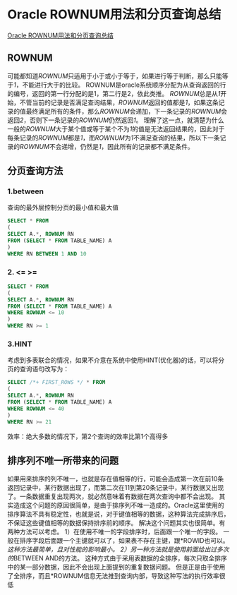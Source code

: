 # Oracle ROWNUM用法和分页查询总结

[Oracle ROWNUM用法和分页查询总结](https://blog.csdn.net/nalw2012/article/details/79033145)

## ROWNUM

可能都知道*ROWNUM*只适用于小于或小于等于，如果进行等于判断，那么只能等于*1*，不能进行大于的比较。
ROWNUM是oracle系统顺序分配为从查询返回的行的编号，返回的第一行分配的是1，第二行是2，依此类推。
*ROWNUM*总是从*1*开始，不管当前的记录是否满足查询结果，*ROWNUM*返回的值都是*1*，如果这条记录的值最终满足所有的条件，那么*ROWNUM*会递加，下一条记录的*ROWNUM*会返回*2*，否则下一条记录的*ROWNUM*仍然返回*1*。
理解了这一点，就清楚为什么一般的*ROWNUM*大于某个值或等于某个不为*1*的值是无法返回结果的，因此对于每条记录的*ROWNUM*都是*1*，而*ROWNUM*为*1*不满足查询的结果，所以下一条记录的*ROWNUM*不会递增，仍然是*1*，因此所有的记录都不满足条件。

## 分页查询方法

### 1.between

查询的最外层控制分页的最小值和最大值

```sql
SELECT * FROM   
(  
SELECT A.*, ROWNUM RN   
FROM (SELECT * FROM TABLE_NAME) A   
)  
WHERE RN BETWEEN 1 AND 10  
```

### 2. <=          >=

```sql
SELECT * FROM   
(  
SELECT A.*, ROWNUM RN   
FROM (SELECT * FROM TABLE_NAME) A   
WHERE ROWNUM <= 10  
)  
WHERE RN >= 1 
```

### 3.HINT

考虑到多表联合的情况，如果不介意在系统中使用HINT(优化器)的话，可以将分页的查询语句改写为：

```sql
SELECT /*+ FIRST_ROWS */ * FROM   
(  
SELECT A.*, ROWNUM RN   
FROM (SELECT * FROM TABLE_NAME) A   
WHERE ROWNUM <= 40  
)  
WHERE RN >= 21  
```

效率：绝大多数的情况下，第2个查询的效率比第1个高得多

## 排序列不唯一所带来的问题

如果用来排序的列不唯一，也就是存在值相等的行，可能会造成第一次在前10条返回记录中，某行数据出现了，而第二次在11到第20条记录中，某行数据又出现了。一条数据重复出现两次，就必然意味着有数据在两次查询中都不会出现。
其实造成这个问题的原因很简单，是由于排序列不唯一造成的。Oracle这里使用的排序算法不具有稳定性，也就是说，对于键值相等的数据，这种算法完成排序后，不保证这些键值相等的数据保持排序前的顺序。
解决这个问题其实也很简单。有两种方法可以考虑。
1）在使用不唯一的字段排序时，后面跟一个唯一的字段。
一般在排序字段后面跟一个主键就可以了，如果表不存在主键，跟*ROWID也可以。*这种方法最简单，且对性能的影响最小。
2）另一种方法就是使用前面给出过多次的*BETWEEN AND的方法。
这种方式由于采用表数据的全排序，每次只取全排序中的某一部分数据，因此不会出现上面提到的重复数据问题。
但是正是由于使用了全排序，而且\*ROWNUM信息无法推到查询内部，导致这种写法的执行效率很低